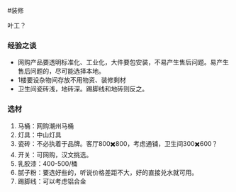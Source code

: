 #装修 

叶工？
### 经验之谈
- 网购产品要透明标准化、工业化，大件要包安装，不易产生售后问题。易产生售后问题的，尽可能选择本地。
- 1楼要设杂物间存放不用物资、装修剩材
- 卫生间瓷砖浅，地砖深。踢脚线和地砖则反之。
### 选材
1. 马桶：网购潮州马桶
2. 灯具：中山灯具
3. 瓷砖：不必执着于品牌。客厅800✖️800，考虑通铺，卫生间300✖️600？
4. 开关：可网购，汉文挑选。
5. 乳胶漆：400-500/桶
6. 腻子粉：要选好些的，听说价格差距不大，好的直接兑水就可用。
7. 踢脚线：可以考虑铝合金